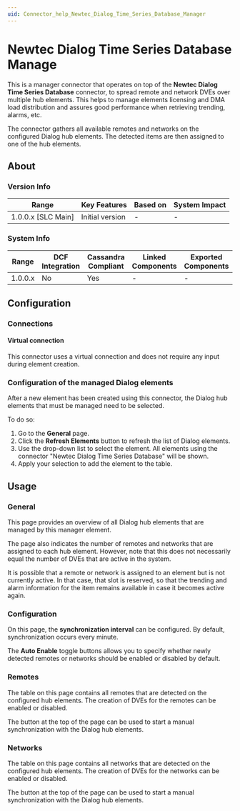 ```yaml
---
uid: Connector_help_Newtec_Dialog_Time_Series_Database_Manager
---
```


# Newtec Dialog Time Series Database Manage

This is a manager connector that operates on top of the **Newtec Dialog Time Series Database** connector, to spread remote and network DVEs over multiple hub elements. This helps to manage elements licensing and DMA load distribution and assures good performance when retrieving trending, alarms, etc.

The connector gathers all available remotes and networks on the configured Dialog hub elements. The detected items are then assigned to one of the hub elements.

## About

### Version Info

| **Range**            | **Key Features** | **Based on** | **System Impact** |
|----------------------|------------------|--------------|-------------------|
| 1.0.0.x \[SLC Main\] | Initial version  | \-           | \-                |

### System Info

| **Range** | **DCF Integration** | **Cassandra Compliant** | **Linked Components** | **Exported Components** |
|-----------|---------------------|-------------------------|-----------------------|-------------------------|
| 1.0.0.x   | No                  | Yes                     | \-                    | \-                      |

## Configuration

### Connections

#### Virtual connection

This connector uses a virtual connection and does not require any input during element creation.

### Configuration of the managed Dialog elements

After a new element has been created using this connector, the Dialog hub elements that must be managed need to be selected.

To do so:

1.  Go to the **General** page.
2.  Click the **Refresh Elements** button to refresh the list of Dialog elements.
3.  Use the drop-down list to select the element. All elements using the connector "Newtec Dialog Time Series Database" will be shown.
4.  Apply your selection to add the element to the table.

## Usage

### General

This page provides an overview of all Dialog hub elements that are managed by this manager element.

The page also indicates the number of remotes and networks that are assigned to each hub element. However, note that this does not necessarily equal the number of DVEs that are active in the system.

It is possible that a remote or network is assigned to an element but is not currently active. In that case, that slot is reserved, so that the trending and alarm information for the item remains available in case it becomes active again.

### Configuration

On this page, the **synchronization interval** can be configured. By default, synchronization occurs every minute.

The **Auto Enable** toggle buttons allows you to specify whether newly detected remotes or networks should be enabled or disabled by default.

### Remotes

The table on this page contains all remotes that are detected on the configured hub elements. The creation of DVEs for the remotes can be enabled or disabled.

The button at the top of the page can be used to start a manual synchronization with the Dialog hub elements.

### Networks

The table on this page contains all networks that are detected on the configured hub elements. The creation of DVEs for the networks can be enabled or disabled.

The button at the top of the page can be used to start a manual synchronization with the Dialog hub elements.
